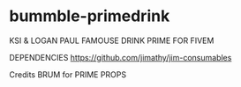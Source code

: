 # bummble-primedrink
KSI &amp; LOGAN PAUL FAMOUSE DRINK PRIME FOR FIVEM

DEPENDENCIES
https://github.com/jimathy/jim-consumables

Credits
BRUM for PRIME PROPS
